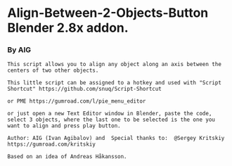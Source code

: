 # Align-Between-2-Objects-Button Blender 2.8x addon.

 ### By AIG

    This script allows you to align any object along an axis between the centers of two other objects. 

    This little script can be assigned to a hotkey and used with "Script Shortcut" https://github.com/snuq/Script-Shortcut

    or PME https://gumroad.com/l/pie_menu_editor

    or just open a new Text Editor window in Blender, paste the code, select 3 objects, where the last one to be selected is the one you want to align and press play button.

    Author: AIG (Ivan Agibalov) and  Special thanks to:  @Sergey Kritskiy https://gumroad.com/kritskiy

    Based on an idea of Andreas Håkansson.
